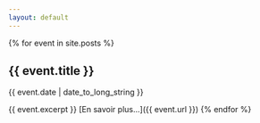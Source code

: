 ```yaml
---
layout: default
---
```


{% for event in site.posts %}
## {{ event.title }}
{{ event.date | date_to_long_string }}

{{ event.excerpt }}
[En savoir plus...]({{ event.url }})
{% endfor %}
